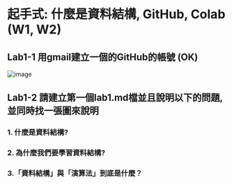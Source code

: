 # 起手式: 什麼是資料結構, GitHub, Colab (W1, W2) 

## Lab1-1 用gmail建立一個的GitHub的帳號 (OK)

![image](https://user-images.githubusercontent.com/89304181/154831490-b0c3686f-fb85-4cfd-bb10-4d3aab5c9a05.png)


## Lab1-2 請建立第一個lab1.md檔並且說明以下的問題, 並同時找一張圖來說明

### 1. 什麼是資料結構?


### 2. 為什麼我們要學習資料結構?



### 3.「資料結構」與「演算法」到底是什麼？

